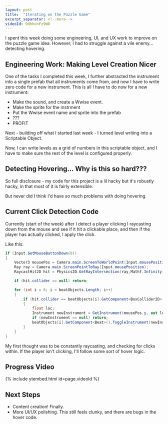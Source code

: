 ```yaml
---
layout: post
title:  "Iterating on the Puzzle Game"
excerpt_separator: <!--more-->
videoId: 9dhhonFz9W8
---
```


I spent this week doing some engineering, UI, and UX work to improve on the puzzle game idea. However, I had to struggle against a vile enemy... detecting hovering.

<!--more-->


## Engineering Work: Making Level Creation Nicer

One of the tasks I completed this week, I further abstracted the instrument into a single prefab that all instruments come from, and now I have to write zero code for a new instrument. This is all I have to do now for a new instrument:

* Make the sound, and create a Wwise event.
* Make the sprite for the instrment
* Put the Wwise event name and sprite into the prefab
* ???
* PROFIT


Next - building off what I started last week - I turned level writing into a Scriptable Object.

Now, I can write levels as a grid of numbers in this scriptable object, and I have to make sure the rest of the level is configured properly.

## Detecting Hovering... Why is this so hard???

So full disclosure - my code for this project is a lil hacky but it's robustly hacky, in that most of it is fairly extensible.

But never did I think I'd have so much problems with doing hovering.

## Current Click Detection Code

Currently (start of the week) after I detect a player clicking  I raycasting down from the mouse and see if it hit a clickable place, and then if the player has actually clicked, I apply the click.

Like this:

```cs
if (Input.GetMouseButtonDown(0))
{
    Vector3 mousePos = Camera.main.ScreenToWorldPoint(Input.mousePosition);
    Ray ray = Camera.main.ScreenPointToRay(Input.mousePosition);
    RaycastHit2D hit = Physics2D.GetRayIntersection(ray,Mathf.Infinity);

    if (hit.collider == null) return;

    for (int i = 0; i < beatObjects.Length; i++)
    {
        if (hit.collider == beatObjects[i].GetComponent<BoxCollider2D>())
        {
            float loc;
            Instrument newInstrument = GetInstrument(mousePos.y, out loc);
            if (newInstrument == null) return;
            beatObjects[i].GetComponent<Beat>().ToggleInstrument(newInstrument, loc);
        }
    }
}
```

My first thought was to be constantly raycasting, and checking for clicks within. If the player isn't clicking, I'll follow some sort of hover logic.

## Progress Video

{% include ytembed.html id=page.videoId %}


## Next Steps

* Content creation! Finally.
* More UI/UX polishing. This still feels clunky, and there are bugs in the hover code.